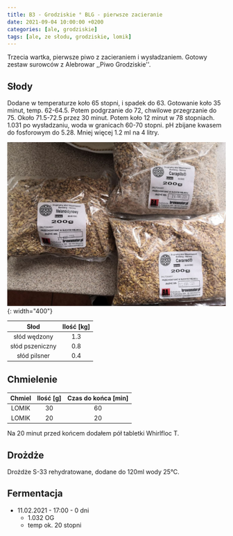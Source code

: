 ```yaml
---
title: B3 - Grodziskie ° BLG - pierwsze zacieranie
date: 2021-09-04 10:00:00 +0200
categories: [ale, grodziskie]
tags: [ale, ze słodu, grodziskie, lomik]
---
```


<!-- Druga warka, użyto ekstraktów. Wykorzystałem ekstrakt słodowy PALE ALE z chmielem z zestawu "BA Atak Chmielu" i drożdżami US-05. -->
Trzecia wartka, pierwsze piwo z zacieraniem i wysładzaniem. Gotowy zestaw surowców z Alebrowar ,,Piwo Grodziskie''.

## Słody

Dodane w temperaturze koło 65 stopni, i spadek do 63. Gotowanie koło 35 minut, temp. 62-64.5. Potem podgrzanie do 72, chwilowe przegrzanie do 75. Około 71.5-72.5 przez 30 minut. Potem koło 12 minut w 78 stopniach. 1.031 po wysładzaniu, woda w granicach 60-70 stopni. pH zbijane kwasem do fosforowym do 5.28. Mniej więcej 1.2 ml na 4 litry.

![ekstrakt](/assets/posts/02-2021/slody.jpg){: width="400"}

|  Słod  	| Ilość [kg] 	|
|:--------:	|:---------: |
|  słód wędzony  	|     1.3    	| 
|  słód pszeniczny  	|     0.8    	| 
|  słód pilsner  	|     0.4    	| 

## Chmielenie

|  Chmiel  	| Ilość [g] 	| Czas do końca [min] 	|
|:--------:	|:---------:	|:-------------------:	|
|  LOMIK  	|     30    	|          60         	|
|  LOMIK  	|     20    	|          20         	|

Na 20 minut przed końcem dodałem pół tabletki Whirlfloc T.

## Drożdże

Drożdże S-33 rehydratowane, dodane do 120ml wody 25°C.


## Fermentacja

* 11.02.2021 - 17:00 - 0 dni
  - 1.032 OG
  - temp ok. 20 stopni


<!-- ## Refermentacja

* 07.03.2020 - 24 dni
  - 3.8° BLG
  - 0.8L wody
  - 120g cukru
  - ok. 2.5 jednostki CO2

## Podsumowanie

| Warka                          	| B2                	|
|--------------------------------	|-------------------	|
| Data butelkowania              	| 07.03.2021        	|
| Ekstrakt początkowy            	| 15.5° BLG (1.062) 	|
| VOL                            	| 6.18%             	|
| HOP RATE                       	| 8.5 g/L           	|
| Szacowana kaloryczność (500ml) 	| 290 kcal          	|

## Degustacja

![piwko](/assets/posts/02-2021/efekt.jpg){: width="400"}

| Cecha            	| Opis 	|
|------------------	|------	|
| Aromat           	| białe owoce	|
| Wygląd           	| bursztynowe, piana oblepiająca, średnio obfita	|
| Smak             	| pełne, słodkawe, owocowe	|
| Goryczka         	| delikatna, ściągająca	|
| Uczucie w ustach 	| lekko kujące nasycenie	|
| Ogólne wrażenie  	| 3/5	|
| Uwagi             | słabo filtrowane: chmieliny, gushing | -->